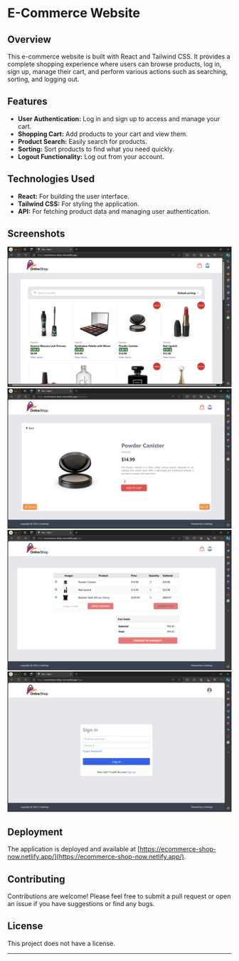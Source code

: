 

# E-Commerce Website

## Overview

This e-commerce website is built with React and Tailwind CSS. It provides a complete shopping experience where users can browse products, log in, sign up, manage their cart, and perform various actions such as searching, sorting, and logging out.

## Features

- **User Authentication:** Log in and sign up to access and manage your cart.
- **Shopping Cart:** Add products to your cart and view them.
- **Product Search:** Easily search for products.
- **Sorting:** Sort products to find what you need quickly.
- **Logout Functionality:** Log out from your account.

## Technologies Used

- **React:** For building the user interface.
- **Tailwind CSS:** For styling the application.
- **API:** For fetching product data and managing user authentication.

## Screenshots

![Screenshot 1](images/1.png)
![Screenshot 2](images/2.png)
![Screenshot 3](images/3.png)
![Screenshot 4](images/4.png)

## Deployment

The application is deployed and available at [https://ecommerce-shop-now.netlify.app/](https://ecommerce-shop-now.netlify.app/).

## Contributing

Contributions are welcome! Please feel free to submit a pull request or open an issue if you have suggestions or find any bugs.

## License

This project does not have a license.

---
